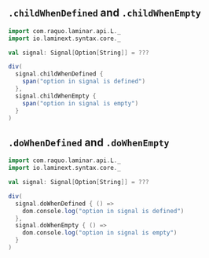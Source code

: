 ## `.childWhenDefined` and `.childWhenEmpty`

```scala
import com.raquo.laminar.api.L._
import io.laminext.syntax.core._

val signal: Signal[Option[String]] = ???

div(
  signal.childWhenDefined {
    span("option in signal is defined")
  },
  signal.childWhenEmpty {
    span("option in signal is empty")
  }
)
```

## `.doWhenDefined` and `.doWhenEmpty`

```scala
import com.raquo.laminar.api.L._
import io.laminext.syntax.core._

val signal: Signal[Option[String]] = ???

div(
  signal.doWhenDefined { () =>
    dom.console.log("option in signal is defined")    
  },
  signal.doWhenEmpty { () =>
    dom.console.log("option in signal is empty")
  }
)
```

